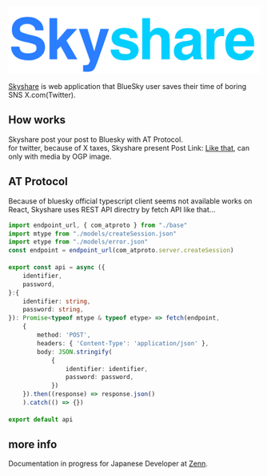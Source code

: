 ![](./astro/public/materials/longlogo.svg)

[Skyshare](https://skyshare.uk/) is web application that BlueSky user saves their time of boring SNS X.com(Twitter).

## How works

Skyshare post your post to Bluesky with AT Protocol.  
for twitter, because of X taxes, Skyshare present Post Link: [Like that](https://twitter.com/intent/tweet?text=This&nbsp;is&nbsp;tweet&nbsp;sample.&url=https://skyshare.uk/posts/nlla.bsky.social_3kk7qzpffl22n/), can only with media by OGP image.

## AT Protocol

Because of bluesky official typescript client seems not available works on React, Skyshare uses REST API directry by fetch API like that...  

```ts:src/utils/atproto_api/createSession.ts
import endpoint_url, { com_atproto } from "./base"
import mtype from "./models/createSession.json"
import etype from "./models/error.json"
const endpoint = endpoint_url(com_atproto.server.createSession)

export const api = async ({
    identifier,
    password,
}:{
    identifier: string,
    password: string,
}): Promise<typeof mtype & typeof etype> => fetch(endpoint,
    {
        method: 'POST',
        headers: { 'Content-Type': 'application/json' },
        body: JSON.stringify(
            {
                identifier: identifier,
                password: password,
            })
    }).then((response) => response.json()
    ).catch(() => {})

export default api
```

## more info

Documentation in progress for Japanese Developer at [Zenn](https://zenn.dev/nkte8).  

